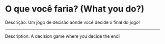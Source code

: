 # O que você faria? (What you do?)
Descrição:
Um jogo de decisão aonde você decide o final do jogo!

---------------------
Description:
A decision game where you decide the end!
